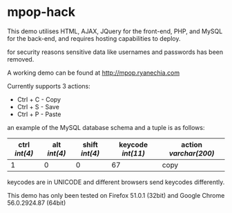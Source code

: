 # mpop-hack

This demo utilises HTML, AJAX, JQuery for the front-end,
PHP, and MySQL for the back-end, and requires hosting capabilities to deploy.

for security reasons sensitive data like usernames and passwords has been removed.

A working demo can be found at http://mpop.ryanechia.com

Currently supports 3 actions: 

* Ctrl + C - Copy
* Ctrl + S - Save
* Ctrl + P - Paste

an example of the MySQL database schema and a tuple is as follows:

| ctrl *int(4)* | alt *int(4)* | shift *int(4)* | keycode *int(11)*| action *varchar(200)*|
| --- | --- | --- | --- | --- |
| 1 | 0 | 0 | 67 | copy |

keycodes are in UNICODE and different browsers send keycodes differently.

This demo has only been tested on Firefox 51.0.1 (32bit) and Google Chrome 56.0.2924.87 (64bit)